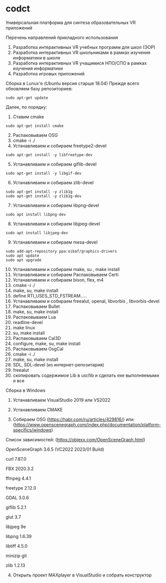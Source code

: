 # codct
Универсальная платформа для синтеза образовательных VR приложений


Перечень направлений прикладного использования

1. Разработка интерактивных  VR учебных программ для школ (ЭОР)
2. Разработка интерактивных  VR школьниками в рамках изучения информатики в школе
3. Разработка интерактивных  VR учащимися НПО/СПО в рамках изучения информатики
4. Разработка игровых приложений



Сборка в Lunux'е (Ubuntu версия старше 18.04)
Прежде всего обновляем базу репозиториев:
```
sudo apt-get update
```
Далее, по порядку:
1. Ставим cmake
```
sudo apt-get install cmake
```
2. Распаковываем OSG
3. cmake -i ./    
4. Устанавливаем и собираем freetype2-devel
```
sudo apt-get install -y libfreetype-dev
```
5. Устанавливаем и собираем giflib-devel
```
sudo apt-get install -y libgif-dev
```
6. Устанавливаем и собираем zlib-devel
```
sudo apt-get install -y zlib1g
sudo apt-get install -y zlib1g-dev
```
7. Устанавливаем и собираем libpng-devel
```
sudo apt install libpng-dev
```
8. Устанавливаем и собираем libjpeg-devel
```
sudo apt install libjpeg-dev
```
9. Устанавливаем и собираем mesa-devel
```
sudo add-apt-repository ppa:oibaf/graphics-drivers
sudo apt update
sudo apt upgrade
```
10. Устанавливаем и собираем make, su , make install
11. Устанавливаем и собираем Распаковываем Certi
12. Устанавливаем и собираем bison, flex, m4
13. cmake -i ./
14. make, su, make install
15. define RTI_USES_STD_FSTREAM.....
16. Устанавливаем и собираем  freealut, openal, libvorbis , libvorbis-devel
17. Распаковываем Bullet
19. make, su, make install
20. Распаковываем Lua
21. readline-devel
22. make linux
23. su, make install
24. Распаковываем Cal3D
26. configure, make, su, make install
27. Распаковываем OsgCal
29. cmake -i ./
30. make, su, make install
31. SDL, SDL-devel (из интернет-репозитария)
32. freealut
33. скопировать содержимое Lib в usr/lib и сделать exe выполняемыми и все

Сборка в Windows

1. Устанавливаем VisualStudio 2019 или VS2022

2. Устанавливаем CMAKE

3. Собираем OSG (https://habr.com/ru/articles/429816/) или (https://www.openscenegraph.com/index.php/documentation/platform-specifics/windows)

  Список зависимостей: (https://objexx.com/OpenSceneGraph.html)
  
  OpenSceneGraph 3.6.5 (VC2022 2023/01 Build)
  
  curl 7.87.0
  
  FBX 2020.3.2
  
  ffmpeg 4.4.1
  
  freetype 2.12.0
  
  GDAL 3.0.6
  
  giflib 5.2.1
  
  glut 3.7
  
  libjpeg 9e
  
  libpng 1.6.39
  
  libtiff 4.5.0
  
  minizip git
  
  zlib 1.2.13
  
4. Открыть проект MAXplayer в VisualStudio и собрать конструктор
   

